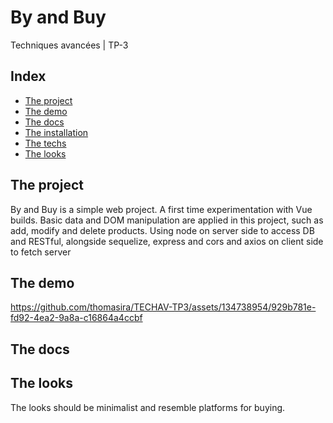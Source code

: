 # By and Buy
Techniques avancées | TP-3

## Index
* [The project](#the-project)
* [The demo](#the-demo)
* [The docs](#the-docs)
* [The installation](#the-installation)
* [The techs](#the-techs)
* [The looks](#the-looks)
 
## The project

By and Buy is a simple web project. A first time experimentation with Vue builds. Basic data and DOM manipulation are applied in this project, such as add, modify and delete products. Using node on server side to access DB and RESTful, alongside sequelize, express and cors and axios on client side to fetch server

## The demo

https://github.com/thomasira/TECHAV-TP3/assets/134738954/929b781e-fd92-4ea2-9a8a-c16864a4ccbf


## The docs


## The looks

The looks should be minimalist and resemble platforms for buying.

